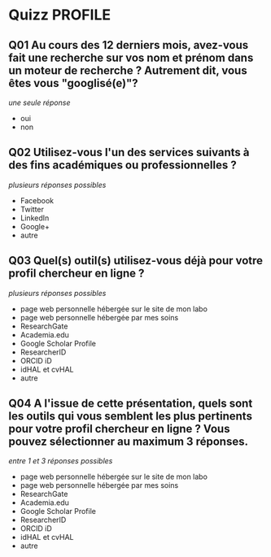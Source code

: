 # Quizz PROFILE

## Q01 Au cours des 12 derniers mois, avez-vous fait une recherche sur vos nom et prénom dans un moteur de recherche ? Autrement dit, vous êtes vous "googlisé(e)"?
_une seule réponse_

* oui
* non

## Q02 Utilisez-vous l'un des services suivants **à des fins académiques ou professionnelles** ?
_plusieurs réponses possibles_

* Facebook
* Twitter
* LinkedIn
* Google+
* autre

## Q03 Quel(s) outil(s) utilisez-vous déjà pour votre profil **chercheur** en ligne ?
_plusieurs réponses possibles_

* page web personnelle hébergée sur le site de mon labo
* page web personnelle hébergée par mes soins
* ResearchGate
* Academia.edu
* Google Scholar Profile
* ResearcherID
* ORCID iD
* idHAL et cvHAL
* autre

## Q04 A l'issue de cette présentation, quels sont les outils qui vous semblent les plus pertinents pour votre profil chercheur en ligne ? Vous pouvez sélectionner au maximum 3 réponses.
_entre 1 et 3 réponses possibles_

* page web personnelle hébergée sur le site de mon labo
* page web personnelle hébergée par mes soins
* ResearchGate
* Academia.edu
* Google Scholar Profile
* ResearcherID
* ORCID iD
* idHAL et cvHAL
* autre
